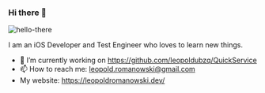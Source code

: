 ### Hi there 👋

![hello-there](https://user-images.githubusercontent.com/60520591/110441654-4c75e800-80ba-11eb-9de3-398e03348bf2.jpeg)

I am an iOS Developer and Test Engineer who loves to learn new things.

- 🔭  I’m currently working on https://github.com/leopoldubzq/QuickService
- 📫  How to reach me: leopold.romanowski@gmail.com
- My website: https://leopoldromanowski.dev/
